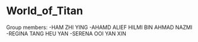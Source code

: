 # World_of_Titan

Group members:
-HAM ZHI YING
-AHAMD ALIEF HILMI BIN AHMAD NAZMI
-REGINA TANG HEU YAN
-SERENA OOI YAN XIN

